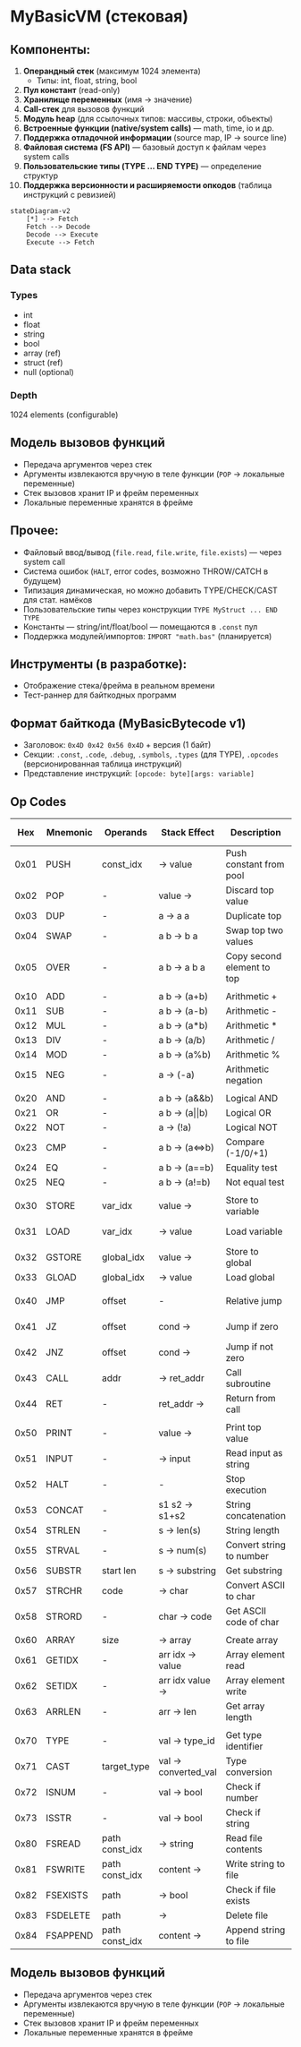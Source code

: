# MyBasicVM (стековая)

## Компоненты:
1. **Операндный стек** (максимум 1024 элемента)
   - Типы: int, float, string, bool
2. **Пул констант** (read-only)
3. **Хранилище переменных** (имя → значение)
4. **Call-стек** для вызовов функций
5. **Модуль heap** (для ссылочных типов: массивы, строки, объекты)
6. **Встроенные функции (native/system calls)** — math, time, io и др.
7. **Поддержка отладочной информации** (source map, IP → source line)
8. **Файловая система (FS API)** — базовый доступ к файлам через system calls
9. **Пользовательские типы (TYPE ... END TYPE)** — определение структур
10. **Поддержка версионности и расширяемости опкодов** (таблица инструкций с ревизией)

```mermaid
stateDiagram-v2
    [*] --> Fetch
    Fetch --> Decode
    Decode --> Execute
    Execute --> Fetch
```

## Data stack
### Types
* int
* float
* string
* bool
* array (ref)
* struct (ref)
* null (optional)

### Depth 
1024 elements (configurable)

## Модель вызовов функций
- Передача аргументов через стек
- Аргументы извлекаются вручную в теле функции (`POP` → локальные переменные)
- Стек вызовов хранит IP и фрейм переменных
- Локальные переменные хранятся в фрейме

## Прочее:
- Файловый ввод/вывод (`file.read`, `file.write`, `file.exists`) — через system call
- Система ошибок (`HALT`, error codes, возможно THROW/CATCH в будущем)
- Типизация динамическая, но можно добавить TYPE/CHECK/CAST для стат. намёков
- Пользовательские типы через конструкции `TYPE MyStruct ... END TYPE`
- Константы — string/int/float/bool — помещаются в `.const` пул
- Поддержка модулей/импортов: `IMPORT "math.bas"` (планируется)

## Инструменты (в разработке):
- Отображение стека/фрейма в реальном времени
- Тест-раннер для байткодных программ

## Формат байткода (MyBasicBytecode v1)
- Заголовок: `0x4D 0x42 0x56 0x4D` + версия (1 байт)
- Секции: `.const`, `.code`, `.debug`, `.symbols`, `.types` (для TYPE), `.opcodes` (версионированная таблица инструкций)
- Представление инструкций: `[opcode: byte][args: variable]`

## Op Codes
| Hex | Mnemonic | Operands       | Stack Effect            | Description                          | Типы операндов          |
|-----|----------|----------------|-------------------------|--------------------------------------|-------------------------|
| 0x01 | PUSH    | const_idx      | → value                 | Push constant from pool              | int (индекс в пуле)     |
| 0x02 | POP     | -              | value →                 | Discard top value                    | -                       |
| 0x03 | DUP     | -              | a → a a                 | Duplicate top                        | -                       |
| 0x04 | SWAP    | -              | a b → b a               | Swap top two values                  | -                       |
| 0x05 | OVER    | -              | a b → a b a             | Copy second element to top           | -                       |
|     |          |                |                         |                                      |                         |
| 0x10 | ADD     | -              | a b → (a+b)             | Arithmetic +                         | int/float               |
| 0x11 | SUB     | -              | a b → (a-b)             | Arithmetic -                         | int/float               |
| 0x12 | MUL     | -              | a b → (a*b)             | Arithmetic *                         | int/float               |
| 0x13 | DIV     | -              | a b → (a/b)             | Arithmetic /                         | int/float               |
| 0x14 | MOD     | -              | a b → (a%b)             | Arithmetic %                         | int                     |
| 0x15 | NEG     | -              | a → (-a)                | Arithmetic negation                  | int/float               |
|     |          |                |                         |                                      |                         |
| 0x20 | AND     | -              | a b → (a&&b)            | Logical AND                          | bool                    |
| 0x21 | OR      | -              | a b → (a\|\|b)          | Logical OR                           | bool                    |
| 0x22 | NOT     | -              | a → (!a)                | Logical NOT                          | bool                    |
| 0x23 | CMP     | -              | a b → (a<=>b)           | Compare (-1/0/+1)                    | int/float/string        |
| 0x24 | EQ      | -              | a b → (a==b)            | Equality test                        | any                     |
| 0x25 | NEQ     | -              | a b → (a!=b)            | Not equal test                       | any                     |
|     |          |                |                         |                                      |                         |
| 0x30 | STORE   | var_idx        | value →                 | Store to variable                    | int (индекс переменной) |
| 0x31 | LOAD    | var_idx        | → value                 | Load variable                        | int (индекс переменной) |
| 0x32 | GSTORE  | global_idx     | value →                 | Store to global                      | int                     |
| 0x33 | GLOAD   | global_idx     | → value                 | Load global                          | int                     |
|     |          |                |                         |                                      |                         |
| 0x40 | JMP     | offset         | -                       | Relative jump                        | int (со знаком)         |
| 0x41 | JZ      | offset         | cond →                  | Jump if zero                         | int (со знаком)         |
| 0x42 | JNZ     | offset         | cond →                  | Jump if not zero                     | int (со знаком)         |
| 0x43 | CALL    | addr           | → ret_addr              | Call subroutine                      | int (абсолютный)        |
| 0x44 | RET     | -              | ret_addr →              | Return from call                     | -                       |
|     |          |                |                         |                                      |                         |
| 0x50 | PRINT   | -              | value →                 | Print top value                      | any                     |
| 0x51 | INPUT   | -              | → input                 | Read input as string                 | -                       |
| 0x52 | HALT    | -              | -                       | Stop execution                       | -                       |
| 0x53 | CONCAT  | -              | s1 s2 → s1+s2           | String concatenation                 | string                  |
| 0x54 | STRLEN  | -              | s → len(s)              | String length                        | string → int            |
| 0x55 | STRVAL  | -              | s → num(s)              | Convert string to number             | string → int/float      |
| 0x56 | SUBSTR  | start len      | s → substring           | Get substring                        | string → string         |
| 0x57 | STRCHR  | code           | → char                  | Convert ASCII to char                | int → string            |
| 0x58 | STRORD  | -              | char → code             | Get ASCII code of char               | string → int            |
|     |          |                |                         |                                      |                         |
| 0x60 | ARRAY   | size           | → array                 | Create array                         | int → array             |
| 0x61 | GETIDX  | -              | arr idx → value         | Array element read                   | array any → any         |
| 0x62 | SETIDX  | -              | arr idx value →         | Array element write                  | array any any →         |
| 0x63 | ARRLEN  | -              | arr → len               | Get array length                     | array → int             |
|     |          |                |                         |                                      |                         |
| 0x70 | TYPE    | -              | val → type_id           | Get type identifier                  | any → int               |
| 0x71 | CAST    | target_type    | val → converted_val     | Type conversion                      | any → any               |
| 0x72 | ISNUM   | -              | val → bool              | Check if number                      | any → bool              |
| 0x73 | ISSTR   | -              | val → bool              | Check if string                      | any → bool              |
| 0x80 | FSREAD   | path const_idx | → string              | Read file contents                   | string (path)           |
| 0x81 | FSWRITE  | path const_idx | content →             | Write string to file                 | string string           |
| 0x82 | FSEXISTS | path           | → bool                | Check if file exists                 | string                  |
| 0x83 | FSDELETE | path           | →                     | Delete file                          | string                  |
| 0x84 | FSAPPEND | path const_idx | content →             | Append string to file                | string string           |
## Модель вызовов функций
- Передача аргументов через стек
- Аргументы извлекаются вручную в теле функции (`POP` → локальные переменные)
- Стек вызовов хранит IP и фрейм переменных
- Локальные переменные хранятся в фрейме